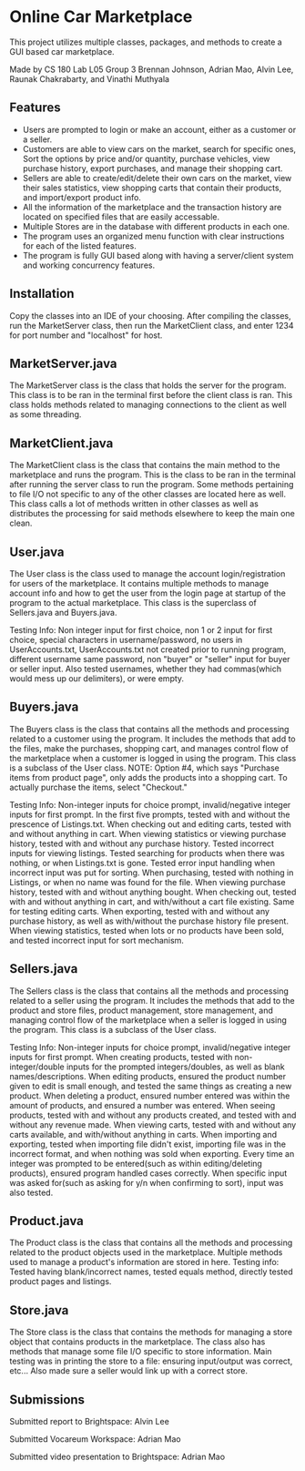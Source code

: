 # Online Car Marketplace

This project utilizes multiple classes, packages, and methods to create a GUI based car marketplace.

Made by CS 180 Lab L05 Group 3 Brennan Johnson, Adrian Mao, Alvin Lee, Raunak Chakrabarty, and Vinathi Muthyala

## Features

- Users are prompted to login or make an account, either as a customer or a seller.
- Customers are able to view cars on the market, search for specific ones, Sort the options by price and/or quantity, purchase vehicles, view purchase history, export purchases, and manage their shopping cart.
- Sellers are able to create/edit/delete their own cars on the market, view their sales statistics, view shopping carts that contain their products, and import/export product info.
- All the information of the marketplace and the transaction history are located on specified files that are easily accessable.
- Multiple Stores are in the database with different products in each one.
- The program uses an organized menu function with clear instructions for each of the listed features.
- The program is fully GUI based along with having a server/client system and working concurrency features.


## Installation

Copy the classes into an IDE of your choosing. After compiling the classes, run the MarketServer class, then run the MarketClient class, and enter 1234 for port number and "localhost" for host.

## MarketServer.java

The MarketServer class is the class that holds the server for the program. This class is to be ran in the terminal first before the client class is ran. This class holds methods related to managing connections to the client as well as some threading. 

## MarketClient.java

The MarketClient class is the class that contains the main method to the marketplace and runs the program. This is the class to be ran in the terminal after running the server class to run the program. Some methods pertaining to file I/O not specific to any of the other classes are located here as well. This class calls a lot of methods written in other classes as well as distributes the processing for said methods elsewhere to keep the main one clean.

## User.java

The User class is the class used to manage the account login/registration for users of the marketplace. It contains multiple methods to manage account info and how to get the user from the login page at startup of the program to the actual marketplace. This class is the superclass of Sellers.java and Buyers.java.

Testing Info: Non integer input for first choice, non 1 or 2 input for first choice, special characters in username/password, no users in UserAccounts.txt, UserAccounts.txt not created prior to running program, different username same password, non "buyer" or "seller" input for buyer or seller input. Also tested usernames, whether they had commas(which would mess up our delimiters), or were empty.

## Buyers.java

The Buyers class is the class that contains all the methods and processing related to a customer using the program. It includes the methods that add to the files, make the purchases, shopping cart, and manages control flow of the marketplace when a customer is logged in using the program. This class is a subclass of the User class. NOTE: Option #4, which says "Purchase items from product page", only adds the products into a shopping cart. To actually purchase the items, select "Checkout." 

Testing Info: Non-integer inputs for choice prompt, invalid/negative integer inputs for first prompt. In the first five prompts, tested with and without the prescence of Listings.txt. When checking out and editing carts, tested with and without anything in cart. When viewing statistics or viewing purchase history, tested with and without any purchase history. 
Tested incorrect inputs for viewing listings. Tested searching for products when there was nothing, or when Listings.txt is gone. Tested error input handling when incorrect input was put for sorting. When purchasing, tested with nothing in Listings, or when no name was found for the file. When viewing purchase history, tested with and without anything bought.
When checking out, tested with and without anything in cart, and with/without a cart file existing. Same for testing editing carts. When exporting, tested with and without any purchase history, as well as with/without the purchase history file present. When viewing statistics, tested when lots or no products have been sold, and tested incorrect input for sort mechanism.

## Sellers.java

The Sellers class is the class that contains all the methods and processing related to a seller using the program. It includes the methods that add to the product and store files, product management, store management, and managing control flow of the marketplace when a seller is logged in using the program. This class is a subclass of the User class.

Testing Info: Non-integer inputs for choice prompt, invalid/negative integer inputs for first prompt. When creating products, tested with non-integer/double inputs for the prompted integers/doubles, as well as blank names/descriptions. When editing products, ensured the product number given to edit is small enough, and tested the same things as creating a new product. 
When deleting a product, ensured number entered was within the amount of products, and ensured a number was entered. When seeing products, tested with and without any products created, and tested with and without any revenue made. When viewing carts, tested with and without any carts available, and with/without anything in carts. When importing and exporting, tested when 
importing file didn't exist, importing file was in the incorrect format, and when nothing was sold when exporting. Every time an integer was prompted to be entered(such as within editing/deleting products), ensured program handled cases correctly. When specific input was asked for(such as asking for y/n when confirming to sort), input was also tested.

## Product.java

The Product class is the class that contains all the methods and processing related to the product objects used in the marketplace. Multiple methods used to manage a product's information are stored in here. 
Testing info: Tested having blank/incorrect names, tested equals method, directly tested product pages and listings.

## Store.java

The Store class is the class that contains the methods for managing a store object that contains products in the marketplace. The class also has methods that manage some file I/O specific to store information. 
Main testing was in printing the store to a file: ensuring input/output was correct, etc... Also made sure a seller would link up with a correct store.

## Submissions

Submitted report to Brightspace: Alvin Lee

Submitted Vocareum Workspace: Adrian Mao

Submitted video presentation to Brightspace: Adrian Mao
